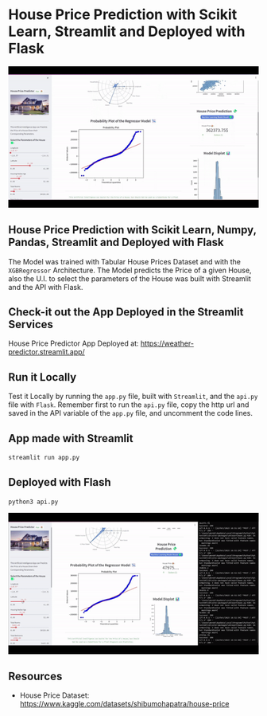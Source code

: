 # House Price Prediction with Scikit Learn, Streamlit and Deployed with Flask

![](./assets/prev-1.gif)

## House Price Prediction with Scikit Learn, Numpy, Pandas, Streamlit and Deployed with Flask 

The Model was trained with Tabular House Prices Dataset and with the `XGBRegressor` Architecture. The Model predicts the Price of a given House, also the U.I. to select the parameters of the House was built with Streamlit and the API with Flask. 

## Check-it out the App Deployed in the Streamlit Services

House Price Predictor App Deployed at: https://weather-predictor.streamlit.app/

## Run it Locally

Test it Locally by running the `app.py` file, built with `Streamlit`, and the `api.py` file with `Flask`. Remember first to run the `api.py` file, copy the http url and saved in the API variable of the `app.py` file, and uncomment the code lines.

## App made with Streamlit
```sh
streamlit run app.py
```

## Deployed with Flash
```sh
python3 api.py
```

![](./assets/prev-2.gif)

## Resources
- House Price Dataset: https://www.kaggle.com/datasets/shibumohapatra/house-price
